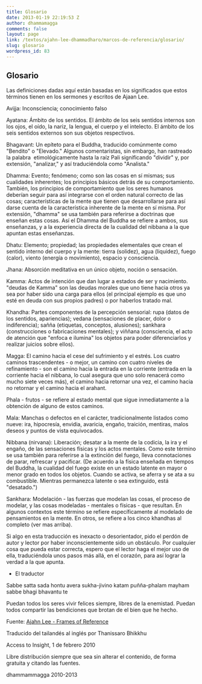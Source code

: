```yaml
---
title: Glosario
date: 2013-01-19 22:19:53 Z
author: dhammamagga
comments: false
layout: page
link: /textos/ajahn-lee-dhammadharo/marcos-de-referencia/glosario/
slug: glosario
wordpress_id: 83
---
```


## Glosario


Las definiciones dadas aquí están basadas en los significados que estos términos tienen en los sermones y escritos de Ajaan Lee.

Avijja: Inconsciencia; conocimiento falso

Ayatana: Ámbito de los sentidos. El ámbito de los seis sentidos internos son los ojos, el oído, la nariz, la lengua, el cuerpo y el intelecto. El ámbito de los seis sentidos externos son sus objetos respectivos.

Bhagavant: Un epíteto para el Buddha, traducido comúnmente como "Bendito" o "Elevado." Algunos comentaristas, sin embargo, han rastreado la palabra  etimológicamente hasta la raíz Pali significando "dividir" y, por extensión, "analizar," y así traduciéndola como "Analista."

Dhamma: Evento; fenómeno; como son las cosas en sí mismas; sus cualidades inherentes; los principios básicos detrás de su comportamiento. También, los principios de comportamiento que los seres humanos deberían seguir para así integrarse con el orden natural correcto de las cosas; características de la mente que tienen que desarrollarse para así darse cuenta de la característica inherente de la mente en sí misma. Por extensión, "dhamma" se usa también para referirse a doctrinas que enseñan estas cosas. Así el Dhamma del Buddha se refiere a ambos, sus enseñanzas, y a la experiencia directa de la cualidad del nibbana a la que apuntan estas enseñanzas.

Dhatu: Elemento; propiedad; las propiedades elementales que crean el sentido interno del cuerpo y la mente: tierra (solidez), agua (liquidez), fuego (calor), viento (energía o movimiento), espacio y consciencia.

Jhana: Absorción meditativa en un único objeto, noción o sensación.

Kamma: Actos de intención que dan lugar a estados de ser y nacimiento. "deudas de Kamma" son las deudas morales que uno tiene hacia otros ya sea por haber sido una carga para ellos (el principal ejemplo es que uno esté en deuda con sus propios padres) o por haberlos tratado mal.

Khandha: Partes componentes de la percepción sensorial: rupa (datos de los sentidos, apariencias); vedana (sensaciones de placer, dolor o indiferencia); sañña (etiquetas, conceptos, alusiones); sankhara (construcciones o fabricaciones mentales); y viññana (consciencia, el acto de atención que "enfoca e ilumina" los objetos para poder diferenciarlos y realizar juicios sobre ellos).

Magga: El camino hacia el cese del sufrimiento y el estrés. Los cuatro caminos trascendentes - o mejor, un camino con cuatro niveles de refinamiento - son el camino hacia la entrada en la corriente (entrada en la corriente hacia el nibbana, lo cual asegura que uno solo renacerá como mucho siete veces más), el camino hacia retornar una vez, el camino hacia no retornar y el camino hacia el arahant.

Phala - frutos - se refiere al estado mental que sigue inmediatamente a la obtención de alguno de estos caminos.

Mala: Manchas o defectos en el carácter, tradicionalmente listados como nueve: ira, hipocresía, envidia, avaricia, engaño, traición, mentiras, malos deseos y puntos de vista equivocados.

Nibbana (nirvana): Liberación; desatar a la mente de la codicia, la ira y el engaño, de las sensaciones físicas y los actos mentales. Como este término se usa también para referirse a la extinción del fuego, lleva connotaciones de parar, refrescar y pacificar. (De acuerdo a la física enseñada en tiempos del Buddha, la cualidad del fuego existe en un estado latente en mayor o menor grado en todos los objetos. Cuando se activa, se aferra y se ata a su combustible. Mientras permanezca latente o sea extinguido, está "desatado.")

Sankhara: Modelación - las fuerzas que modelan las cosas, el proceso de modelar, y las cosas modeladas - mentales o físicas - que resultan. En algunos contextos este término se refiere específicamente al modelado de pensamientos en la mente. En otros, se refiere a los cinco khandhas al completo (ver mas arriba).

Si algo en esta traducción es inexacto o desorientador, pido el perdón de autor y lector por haber inconscientemente sido un obstáculo. Por cualquier cosa que pueda estar correcta, espero que el lector haga el mejor uso de ella, traduciéndola unos pasos más allá, en el corazón, para así lograr la verdad a la que apunta.

- El traductor

Sabbe satta sada hontu
avera sukha-jivino
katam puñña-phalam mayham
sabbe bhagi bhavantu te

Puedan todos los seres vivir felices siempre,
libres de la enemistad.
Puedan todos compartir las bendiciones
que brotan de el bien que he hecho.<!-- more -->


Fuente: [Ajahn Lee - Frames of Reference](http://www.accesstoinsight.org/lib/thai/lee/frames.html)




Traducido del tailandés al inglés por Thanissaro Bhikkhu




Access to Insight, 1 de febrero 2010




Libre distribución siempre que sea sin alterar el contenido, de forma gratuita y citando las fuentes.




dhammammagga 2010-2013
